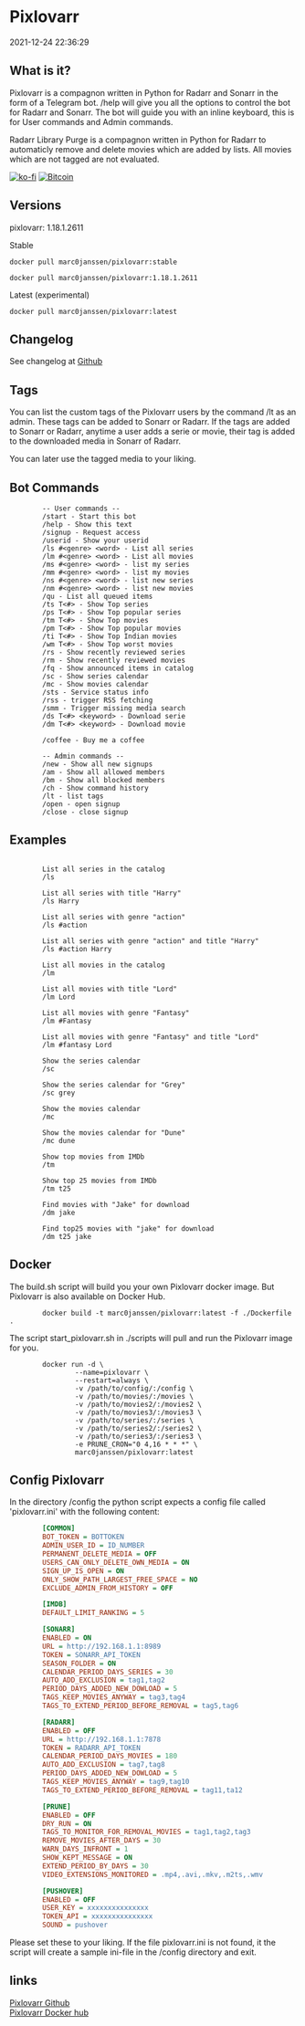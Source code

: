 
# Pixlovarr

2021-12-24 22:36:29

## What is it?

Pixlovarr is a compagnon written in Python for Radarr and Sonarr in the form of a Telegram bot.
/help will give you all the options to control the bot for Radarr and Sonarr.
The bot will guide you with an inline keyboard, this is for User commands and Admin commands.

Radarr Library Purge is a compagnon written in Python for Radarr to automaticly remove and delete movies which are added by lists. All movies which are not tagged are not evaluated.

[![ko-fi](https://ko-fi.com/img/githubbutton_sm.svg)](https://ko-fi.com/Y8Y078U1V) [![Bitcoin](https://marc0janssen.github.io/bitcoin_logo.png)](https://marc0janssen.github.io/bitcoin.html)

## Versions

pixlovarr: 1.18.1.2611

Stable

```shell
docker pull marc0janssen/pixlovarr:stable
```

```shell
docker pull marc0janssen/pixlovarr:1.18.1.2611
```

Latest (experimental)

```shell
docker pull marc0janssen/pixlovarr:latest
```

## Changelog

See changelog at [Github](https://github.com/marc0janssen/pixlovarr/blob/main/changelog.md)

## Tags

You can list the custom tags of the Pixlovarr users by the command /lt as an admin.
These tags can be added to Sonarr or Radarr. If the tags are added to Sonarr or Radarr, anytime
a user adds a serie or movie, their tag is added to the downloaded media in Sonarr of Radarr.

You can later use the tagged media to your liking.

## Bot Commands

```shell
        -- User commands --
        /start - Start this bot
        /help - Show this text
        /signup - Request access
        /userid - Show your userid
        /ls #<genre> <word> - List all series
        /lm #<genre> <word> - List all movies
        /ms #<genre> <word> - list my series
        /mm #<genre> <word> - list my movies
        /ns #<genre> <word> - list new series
        /nm #<genre> <word> - list new movies
        /qu - List all queued items
        /ts T<#> - Show Top series
        /ps T<#> - Show Top popular series
        /tm T<#> - Show Top movies
        /pm T<#> - Show Top popular movies
        /ti T<#> - Show Top Indian movies
        /wm T<#> - Show Top worst movies
        /rs - Show recently reviewed series
        /rm - Show recently reviewed movies       
        /fq - Show announced items in catalog
        /sc - Show series calendar
        /mc - Show movies calendar
        /sts - Service status info
        /rss - trigger RSS fetching
        /smm - Trigger missing media search
        /ds T<#> <keyword> - Download serie
        /dm T<#> <keyword> - Download movie

        /coffee - Buy me a coffee

        -- Admin commands --
        /new - Show all new signups
        /am - Show all allowed members
        /bm - Show all blocked members
        /ch - Show command history
        /lt - list tags
        /open - open signup
        /close - close signup 
```

## Examples

```shell

        List all series in the catalog
        /ls

        List all series with title "Harry"
        /ls Harry

        List all series with genre "action" 
        /ls #action

        List all series with genre "action" and title "Harry"
        /ls #action Harry

        List all movies in the catalog
        /lm

        List all movies with title "Lord"
        /lm Lord

        List all movies with genre "Fantasy" 
        /lm #Fantasy

        List all movies with genre "Fantasy" and title "Lord"
        /lm #fantasy Lord

        Show the series calendar
        /sc

        Show the series calendar for "Grey"
        /sc grey

        Show the movies calendar
        /mc

        Show the movies calendar for "Dune"
        /mc dune

        Show top movies from IMDb
        /tm

        Show top 25 movies from IMDb
        /tm t25

        Find movies with "Jake" for download
        /dm jake

        Find top25 movies with "jake" for download
        /dm t25 jake
```

## Docker

The build.sh script will build you your own Pixlovarr docker image. But Pixlovarr is also available on Docker Hub.

```shell
        docker build -t marc0janssen/pixlovarr:latest -f ./Dockerfile .
```

The script start_pixlovarr.sh in ./scripts will pull and run the Pixlovarr image for you.

```shell
        docker run -d \
                --name=pixlovarr \
                --restart=always \
                -v /path/to/config/:/config \
                -v /path/to/movies/:/movies \
                -v /path/to/movies2/:/movies2 \
                -v /path/to/movies3/:/movies3 \
                -v /path/to/series/:/series \
                -v /path/to/series2/:/series2 \
                -v /path/to/series3/:/series3 \
                -e PRUNE_CRON="0 4,16 * * *" \
                marc0janssen/pixlovarr:latest
```

## Config Pixlovarr

In the directory /config the python script expects a config file called 'pixlovarr.ini' with the following content:

```INI
        [COMMON]
        BOT_TOKEN = BOTTOKEN
        ADMIN_USER_ID = ID_NUMBER
        PERMANENT_DELETE_MEDIA = OFF
        USERS_CAN_ONLY_DELETE_OWN_MEDIA = ON
        SIGN_UP_IS_OPEN = ON
        ONLY_SHOW_PATH_LARGEST_FREE_SPACE = NO
        EXCLUDE_ADMIN_FROM_HISTORY = OFF

        [IMDB]
        DEFAULT_LIMIT_RANKING = 5

        [SONARR]
        ENABLED = ON
        URL = http://192.168.1.1:8989
        TOKEN = SONARR_API_TOKEN
        SEASON_FOLDER = ON
        CALENDAR_PERIOD_DAYS_SERIES = 30
        AUTO_ADD_EXCLUSION = tag1,tag2
        PERIOD_DAYS_ADDED_NEW_DOWLOAD = 5
        TAGS_KEEP_MOVIES_ANYWAY = tag3,tag4
        TAGS_TO_EXTEND_PERIOD_BEFORE_REMOVAL = tag5,tag6

        [RADARR]
        ENABLED = OFF
        URL = http://192.168.1.1:7878
        TOKEN = RADARR_API_TOKEN
        CALENDAR_PERIOD_DAYS_MOVIES = 180
        AUTO_ADD_EXCLUSION = tag7,tag8
        PERIOD_DAYS_ADDED_NEW_DOWLOAD = 5
        TAGS_KEEP_MOVIES_ANYWAY = tag9,tag10
        TAGS_TO_EXTEND_PERIOD_BEFORE_REMOVAL = tag11,ta12

        [PRUNE]
        ENABLED = OFF
        DRY_RUN = ON
        TAGS_TO_MONITOR_FOR_REMOVAL_MOVIES = tag1,tag2,tag3
        REMOVE_MOVIES_AFTER_DAYS = 30
        WARN_DAYS_INFRONT = 1
        SHOW_KEPT_MESSAGE = ON
        EXTEND_PERIOD_BY_DAYS = 30
        VIDEO_EXTENSIONS_MONITORED = .mp4,.avi,.mkv,.m2ts,.wmv

        [PUSHOVER]
        ENABLED = OFF
        USER_KEY = xxxxxxxxxxxxxxx
        TOKEN_API = xxxxxxxxxxxxxxx
        SOUND = pushover
```

Please set these to your liking. If the file pixlovarr.ini is not found, it the script will create a sample ini-file in the /config directory and exit.

## links

[Pixlovarr Github](https://github.com/marc0janssen/pixlovarr) \
[Pixlovarr Docker hub](https://hub.docker.com/r/marc0janssen/pixlovarr)
